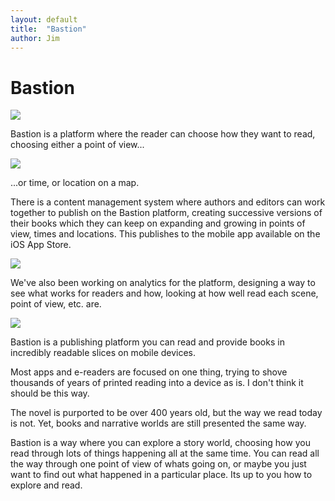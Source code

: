 ```yaml
---
layout: default
title:  "Bastion"
author: Jim
---
```


# Bastion

![]({{site.url}}assets/images/bastion-screens1.png)

Bastion is a platform where the reader can choose how they want to read, choosing either a point of view...

![]({{site.url}}assets/images/bastion-screens2.png)

...or time, or location on a map.

There is a content management system where authors and editors can work together to publish on the Bastion platform, creating successive versions of their books which they can keep on expanding and growing in points of view, times and locations. This publishes to the mobile app available on the iOS App Store.

![]({{site.url}}assets/images/bastion-admin1.png)

We've also been working on analytics for the platform, designing a way to see what works for readers and how, looking at how well read each scene, point of view, etc. are.

![]({{site.url}}assets/images/bastion-admin2.png)

Bastion is a publishing platform you can read and provide books in incredibly readable slices on mobile devices.

Most  apps and e-readers are focused on one thing, trying to shove thousands  of years of printed reading into a device as is. I don't think it should  be this way.

The novel is purported to be over 400 years old, but  the way we read today is not. Yet, books and narrative worlds are still  presented the same way.

Bastion is a way where you can explore a  story world, choosing how you read through lots of things happening all  at the same time. You can read all the way through one point of view of  whats going on, or maybe you just want to find out what happened in a  particular place. Its up to you how to explore and read.
